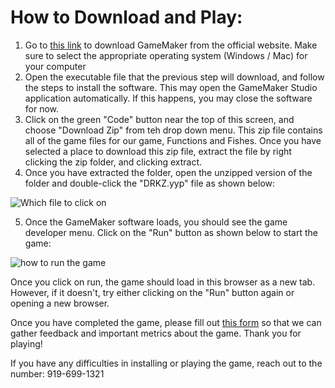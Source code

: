 # How to Download and Play:
1. Go to [this link](https://gamemaker.io/en/download) to download GameMaker from the official website. Make sure to select the appropriate operating system (Windows / Mac) for your computer
2. Open the executable file that the previous step will download, and follow the steps to install the software. This may open the GameMaker Studio application automatically. If this happens, you may close the software for now.
3. Click on the green "Code" button near the top of this screen, and choose "Download Zip" from teh drop down menu. This zip file contains all of the game files for our game, Functions and Fishes. Once you have selected a place to download this zip file, extract the file by right clicking the zip folder, and clicking extract.
4. Once you have extracted the folder, open the unzipped version of the folder and double-click the "DRKZ.yyp" file as shown below:

![Which file to click on](https://i.imgur.com/t1WZWx5.png)

5. Once the GameMaker software loads, you should see the game developer menu. Click on the "Run" button as shown below to start the game:

![how to run the game](https://i.imgur.com/YMKxXgx.png)

Once you click on run, the game should load in this browser as a new tab. However, if it doesn't, try either clicking on the "Run" button again or opening a new browser. 

Once you have completed the game, please fill out [this form](https://forms.gle/SoeA24aNJv9ZGw3X8) so that we can gather feedback and important metrics about the game. Thank you for playing!

If you have any difficulties in installing or playing the game, reach out to the number: 919-699-1321
